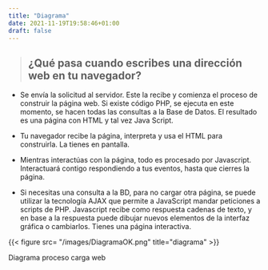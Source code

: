 ```yaml
---
title: "Diagrama"
date: 2021-11-19T19:58:46+01:00
draft: false
---
```




 > ## ¿Qué pasa cuando escribes una dirección web en tu navegador?


* Se envía la solicitud al servidor. Este la recibe y comienza el proceso de construir la página web. Si existe código PHP, se ejecuta en este momento, se hacen todas las consultas a la Base de Datos. El resultado es una página con HTML y tal vez Java Script.

* Tu navegador recibe la página, interpreta y usa el HTML para construirla. La tienes en pantalla.

*  Mientras interactúas con la página, todo es procesado por Javascript. Interactuará contigo respondiendo a tus eventos, hasta que cierres la página.

*  Si necesitas una consulta a la BD, para no cargar otra página, se puede utilizar la tecnología AJAX que permite a JavaScript mandar peticiones a scripts de PHP. Javascript recibe como respuesta cadenas de texto, y en base a la respuesta puede dibujar nuevos elementos de la interfaz gráfica o cambiarlos. Tienes una página interactiva.



{{< figure src= "/images/DiagramaOK.png" title="diagrama" >}}  <figcaption> Diagrama proceso carga web </figcaption>
